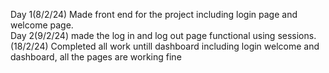 Day 1(8/2/24)
Made front end for the project including login page and welcome page.<br>
Day 2(9/2/24)
made the log in and log out page functional using sessions.
(18/2/24)
Completed all work untill dashboard including login welcome and dashboard, all the pages are working fine
